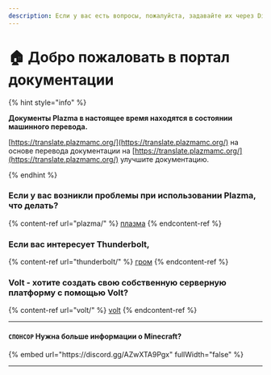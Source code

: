 ```yaml
---
description: Если у вас есть вопросы, пожалуйста, задавайте их через Discord или GitHub Issues.
---
```


# 🏠 Добро пожаловать в портал документации

{% hint style="info" %}

**Документы Plazma в настоящее время находятся в состоянии машинного перевода.**

[https://translate.plazmamc.org/](https://translate.plazmamc.org/) на основе перевода документации на [https://translate.plazmamc.org/](https://translate.plazmamc.org/) улучшите документацию.

{% endhint %}

### Если у вас возникли проблемы при использовании Plazma, что делать?

{% content-ref url="plazma/" %}
[плазма](plazma/)
{% endcontent-ref %}

### Если вас интересует Thunderbolt,

{% content-ref url="thunderbolt/" %}
[гром](thunderbolt/)
{% endcontent-ref %}

### Volt - хотите создать свою собственную серверную платформу с помощью Volt?

{% content-ref url="volt/" %}
[volt](volt/)
{% endcontent-ref %}

***

#### `СПОНСОР` Нужна больше информации о Minecraft? <a href="#etc-1" id="etc-1"></a>

{% embed url="https\://discord.gg/AZwXTA9Pgx" fullWidth="false" %}

***
